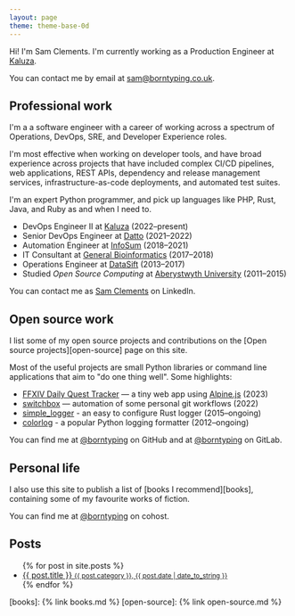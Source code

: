 ```yaml
---
layout: page
theme: theme-base-0d
---
```


Hi! I'm Sam Clements. I'm currently working as a Production Engineer at [Kaluza][kaluza].

You can contact me by email at [sam@borntyping.co.uk][email].

## Professional work

I'm a a software engineer with a career of working across a spectrum of Operations, DevOps, SRE, and Developer Experience roles.

I'm most effective when working on developer tools, and have broad experience across projects that have included complex CI/CD pipelines, web applications, REST APIs, dependency and release management services, infrastructure-as-code deployments, and automated test suites.

I'm an expert Python programmer, and pick up languages like PHP, Rust, Java, and Ruby as and when I need to.

* DevOps Engineer II at [Kaluza][kaluza] (2022–present)
* Senior DevOps Engineer at [Datto][datto] (2021–2022)
* Automation Engineer at [InfoSum][infosum] (2018–2021)
* IT Consultant at [General Bioinformatics][general-bioinformatics] (2017–2018)
* Operations Engineer at [DataSift][datasift] (2013–2017)
* Studied *Open Source Computing* at [Aberystwyth University][au] (2011–2015)

You can contact me as [Sam Clements][linkedin] on LinkedIn.

## Open source work

I list some of my open source projects and contributions on the [Open source projects][open-source] page on this site.

Most of the useful projects are small Python libraries or command line applications that aim to "do one thing well". Some highlights:

- [FFXIV Daily Quest Tracker][ffxiv-daily-quest-tracker] — a tiny web app using [Alpine.js](https://alpinejs.dev/) (2023)
- [switchbox][switchbox] — automation of some personal git workflows (2022)
- [simple_logger][simple_logger] - an easy to configure Rust logger (2015–ongoing)
- [colorlog][simple_logger] - a popular Python logging formatter (2012–ongoing)

You can find me at [@borntyping][github] on GitHub and at [@borntyping][gitlab] on GitLab.

## Personal life

I also use this site to publish a list of [books I recommend][books], containing some of my favourite works of fiction.

You can find me at [@borntyping][cohost] on cohost.

## Posts

<ul class="related-posts">
  {% for post in site.posts %}
    <li>
      <a href="{{ post.url }}">
        {{ post.title }}
        <small>{{ post.category }}, {{ post.date | date_to_string }}</small>
      </a>
    </li>
  {% endfor %}
</ul>

[au]: http://www.aber.ac.uk/en/
[datasift]: http://datasift.com/
[general-bioinformatics]: https://www.generalbioinformatics.com/
[infosum]: https://www.infosum.com/
[datto]: https://www.datto.com/
[kaluza]: https://www.kaluza.com/

[github]: https://github.com/borntyping/
[github-sandbox]: https://github.com/borntyping-sandbox/
[gitlab]: https://gitlab.com/borntyping/
[email]: mailto:sam@borntyping.co.uk
[linkedin]: https://www.linkedin.com/in/borntyping/
[cohost]: https://cohost.org/borntyping

[ffxiv-daily-quest-tracker]: https://borntyping.co.uk/ffxiv-daily-quest-tracker/
[switchbox]: https://github.com/borntyping/switchbox
[simple_logger]: https://github.com/borntyping/rust-simple_logger

[books]: {% link books.md %}
[open-source]: {% link open-source.md %}
